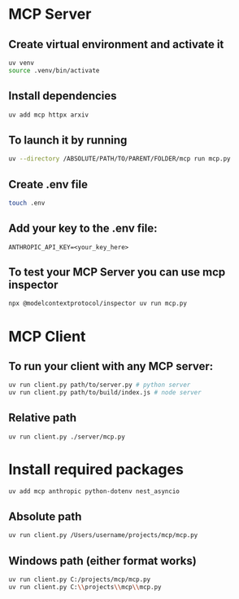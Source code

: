# MCP Server
## Create virtual environment and activate it
```bash
uv venv
source .venv/bin/activate
```

## Install dependencies
```bash
uv add mcp httpx arxiv
```

## To launch it by running 
```bash
uv --directory /ABSOLUTE/PATH/TO/PARENT/FOLDER/mcp run mcp.py
```

## Create .env file
```bash
touch .env
```

## Add your key to the .env file:
```.env
ANTHROPIC_API_KEY=<your_key_here>
```

## To test your MCP Server you can use mcp inspector
```bash
npx @modelcontextprotocol/inspector uv run mcp.py
```

# MCP Client
## To run your client with any MCP server:
```bash
uv run client.py path/to/server.py # python server
uv run client.py path/to/build/index.js # node server
```

## Relative path
```bash
uv run client.py ./server/mcp.py
```

# Install required packages
```bash
uv add mcp anthropic python-dotenv nest_asyncio
```

## Absolute path
```bash
uv run client.py /Users/username/projects/mcp/mcp.py
```

## Windows path (either format works)
```bash
uv run client.py C:/projects/mcp/mcp.py
uv run client.py C:\\projects\\mcp\\mcp.py
```